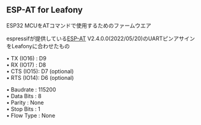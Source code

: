 ## ESP-AT for Leafony
ESP32 MCUをATコマンドで使用するためのファームウエア

espressifが提供している[ESP-AT](https://github.com/espressif/esp-at) V2.4.0.0(2022/05/20)のUARTピンアサインをLeafonyに合わせたもの 

• TX (IO16)	:  D9<br>
• RX (IO17)	:  D8<br>
• CTS (IO15):	 D7 (optional)<br>
• RTS (IO14):	 D6 (optional)<br>


• Baudrate  : 115200<br>
• Data Bits : 8<br>
• Parity    : None<br>
• Stop Bits : 1<br>
• Flow Type : None<br>
